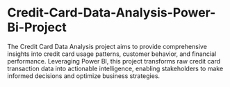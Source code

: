 # Credit-Card-Data-Analysis-Power-Bi-Project
The Credit Card Data Analysis project aims to provide comprehensive insights into credit card usage patterns, customer behavior, and financial performance. Leveraging Power BI, this project transforms raw credit card transaction data into actionable intelligence, enabling stakeholders to make informed decisions and optimize business strategies.
